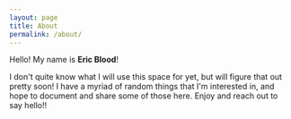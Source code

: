 ```yaml
---
layout: page
title: About
permalink: /about/
---
```

Hello! My name is **Eric Blood**! 

I don't quite know what I will use this space for yet, but will figure that out pretty soon! I have a myriad of random things that I'm interested in, and hope to document and share some of those here. Enjoy and reach out to say hello!!

<!--
#Random things that I like, in no particular order: 
#* Acrobatics
#* Aerospace
#* Aviation -- general aviation, civilian, and military
#* Skiing
#* Mountain Biking -- though, this is a bit new to me
#* Camping and overlanding
#* Building out my Nissan Xterra as an overlanding rig
#* International travel and adventures
#* Self-driving cars -- Did a short stint of that
#* Coffee
#* Being crazy about life


#I'll likely add my resume soon. But not yet. 

#Find me at: 
#* [e.blood@gmail.com](e.blood@gmail.com)
#* [Facebook](https://facebook.com/emblood)
#* [Linked In](https://linkedin.com/eric-blood)
#
#Cheers!
-->
